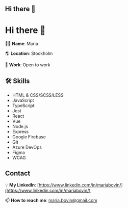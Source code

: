 ## Hi there 👋

# Hi there 👋

🙍‍♂️ **Name**: Maria

🌎 **Location**: Stockholm

💼 **Work**: Open to work

## 🛠 Skills
- HTML & CSS/SCSS/LESS
- JavaScript
- TypeScript
- Jest
- React
- Vue
- Node.js
- Express
- Google Firebase
- Git
- Azure DevOps
- Figma
- WCAG

## Contact
💡 **My LinkedIn**: [https://www.linkedin.com/in/mariabovin/](https://www.linkedin.com/in/mariabovin/)

📫 **How to reach me**: maria.bovin@gmail.com

